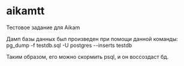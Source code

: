 # aikamtt
Тестовое задание для Aikam

Дамп базы данных был произведен при помощи данной команды:  
pg_dump -f testdb.sql -U postgres --inserts testdb

Таким образом, его можно скормить psql, и он воссоздаст бд.
